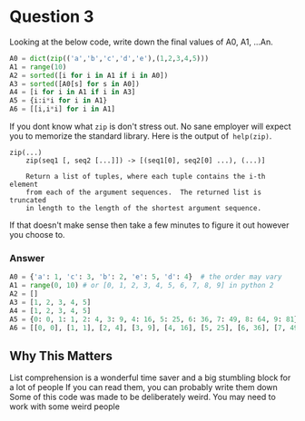 Question 3
===

Looking at the below code, write down the final values of A0, A1, ...An.
```python
A0 = dict(zip(('a','b','c','d','e'),(1,2,3,4,5)))
A1 = range(10)
A2 = sorted([i for i in A1 if i in A0])
A3 = sorted([A0[s] for s in A0])
A4 = [i for i in A1 if i in A3]
A5 = {i:i*i for i in A1}
A6 = [[i,i*i] for i in A1]
```
If you dont know what `zip` is don't stress out. No sane employer will expect you to memorize the standard library. Here is the output of` help(zip)`.
```
zip(...)
    zip(seq1 [, seq2 [...]]) -> [(seq1[0], seq2[0] ...), (...)]
    
    Return a list of tuples, where each tuple contains the i-th element
    from each of the argument sequences.  The returned list is truncated
    in length to the length of the shortest argument sequence.
```
If that doesn't make sense then take a few minutes to figure it out however you choose to.

### Answer
```python
A0 = {'a': 1, 'c': 3, 'b': 2, 'e': 5, 'd': 4}  # the order may vary
A1 = range(0, 10) # or [0, 1, 2, 3, 4, 5, 6, 7, 8, 9] in python 2
A2 = []
A3 = [1, 2, 3, 4, 5]
A4 = [1, 2, 3, 4, 5]
A5 = {0: 0, 1: 1, 2: 4, 3: 9, 4: 16, 5: 25, 6: 36, 7: 49, 8: 64, 9: 81}
A6 = [[0, 0], [1, 1], [2, 4], [3, 9], [4, 16], [5, 25], [6, 36], [7, 49], [8, 64], [9, 81]]
```
## Why This Matters

List comprehension is a wonderful time saver and a big stumbling block for a lot of people
If you can read them, you can probably write them down
Some of this code was made to be deliberately weird. You may need to work with some weird people